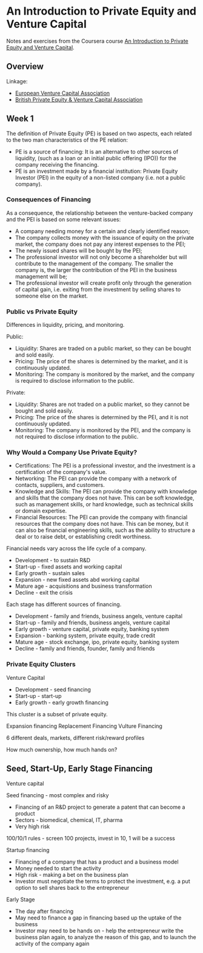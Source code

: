 # An Introduction to Private Equity and Venture Capital

Notes and exercises from the Coursera course [An Introduction to Private Equity and Venture Capital](https://www.coursera.org/learn/private-equity-venture-capital).

## Overview

Linkage: 


* [European Venture Capital Association](http://www.evca.eu/)
* [British Private Equity & Venture Capital Association](http://www.bvca.co.uk/)

## Week 1

The definition of Private Equity (PE) is based on two aspects, each related to the
two man characteristics of the PE relation:

- PE is a source of financing: It is an alternative to other sources of
liquidity, (such as a loan or an initial public offering (IPO)) for the
company receiving the financing.
- PE is an investment made by a financial institution: Private Equity
Investor (PEI) in the equity of a non-listed company (i.e. not a public
company).

### Consequences of Financing

As a consequence, the relationship between the venture-backed company and the
PEI is based on some relevant issues:

- A company needing money for a certain and clearly identified reason;
- The company collects money with the issuance of equity on the private market,
the company does not pay any interest expenses to the PEI;
- The newly issued shares will be bought by the PEI;
- The professional investor will not only become a shareholder but will contribute
to the management of the company. The smaller the company is, the larger the
contribution of the PEI in the business management will be;
- The professional investor will create profit only through the generation of capital
gain, i.e. exiting from the investment by selling shares to someone else on the
market. 

### Public vs Private Equity

Differences in liquidity, pricing, and monitoring.

Public:

- Liquidity: Shares are traded on a public market, so they can be bought and sold
easily.
- Pricing: The price of the shares is determined by the market, and it is
continuously updated.
- Monitoring: The company is monitored by the market, and the company is
required to disclose information to the public.

Private:

- Liquidity: Shares are not traded on a public market, so they cannot be bought
and sold easily.
- Pricing: The price of the shares is determined by the PEI, and it is not
continuously updated.
- Monitoring: The company is monitored by the PEI, and the company is not
required to disclose information to the public.

### Why Would a Company Use Private Equity?

- Certifications: The PEI is a professional investor, and the investment is a
certification of the company's value.
- Networking: The PEI can provide the company with a network of contacts, suppliers,
and customers.
- Knowledge and Skills: The PEI can provide the company with knowledge and skills
that the company does not have. This can be soft knowledge, such as management
skills, or hard knowledge, such as technical skills or domain expertise.
- Financial Resources: The PEI can provide the company with financial resources
that the company does not have. This can be money, but it can also be financial
engineering skills, such as the ability to structure a deal or to raise debt, or
establishing credit worthiness.

Financial needs vary across the life cycle of a company.

* Development - to sustain R&D
* Start-up - fixed assets and working capital
* Early growth - sustain sales
* Expansion - new fixed assets abd working capital
* Mature age - acquisitions and business transformation
* Decline - exit the crisis

Each stage has different sources of financing.

* Development - family and friends, business angels, venture capital
* Start-up - family and friends, business angels, venture capital
* Early growth - venture capital, private equity, banking system
* Expansion - banking system, private equity, trade credit
* Mature age - stock exchange, ipo, private equity, banking system
* Decline - family and friends, founder, family and friends



### Private Equity Clusters

Venture Capital

* Development - seed financing
* Start-up - start-up
* Early growth - early growth financing

This cluster is a subset of private equity.

Expansion financing
Replacement Financing
Vulture Financing

6 different deals, markets, different risk/reward profiles

How much ownership, how much hands on?

## Seed, Start-Up, Early Stage Financing

Venture capital

Seed financing - most complex and risky

* Financing of an R&D project to generate a patent that can become a product
* Sectors - biomedical, chemical, IT, pharma
* Very high risk

100/10/1 rules - screen 100 projects, invest in 10, 1 will be a success

Startup financing

* Financing of a company that has a product and a business model
* Money needed to start the activity
* High risk - making a bet on the business plan
* Investor must negotiate the terms to protect the investment, e.g. a put option to sell shares back to the entrepreneur

Early Stage

* The day after financing
* May need to finance a gap in financing based up the uptake of the business
* Investor may need to be hands on -  help the entrepreneur write the business plan again, to analyze the reason of this gap, and to launch the activity of the company again




